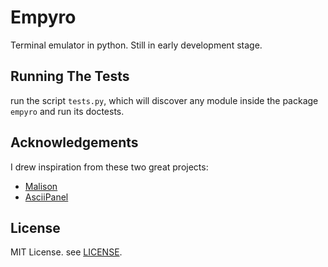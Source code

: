 # Empyro

Terminal emulator in python. Still in early development stage.

## Running The Tests

run the script `tests.py`, which will discover any module inside the
package `empyro` and run its doctests.

## Acknowledgements

I drew inspiration from these two great projects:
- [Malison](https://github.com/munificent/malison)
- [AsciiPanel](https://github.com/trystan/AsciiPanel)

## License

MIT License. see [LICENSE](LICENSE).
